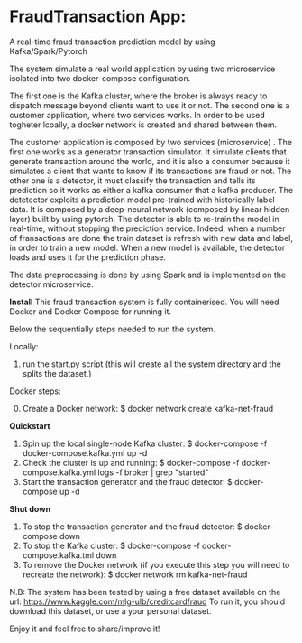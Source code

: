 # FraudTransaction App:
A real-time fraud transaction prediction model by using Kafka/Spark/Pytorch

The system simulate a real world application by using two microservice isolated into two docker-compose configuration.

The first one is the Kafka cluster, where the broker is always ready to dispatch message beyond clients want to use it or not. 
The second one is a customer application, where two services works. In order to be used togheter lcoally, a docker network is created and shared between them.

The customer application is composed by two services (microservice) . The first one works as a generator transaction simulator. It simulate clients that generate transaction around the world, and it is also a consumer because it simulates a client that wants to know if its transactions are fraud or not. The other one is a detector, it must classify the transaction and tells its prediction so it works as either a kafka consumer that a kafka producer. The detetector exploits a prediction model pre-trained with historically label data. It is composed by a deep-neural network (composed by linear hidden layer) built by using pytorch. The detector is able to re-train the model in real-time, without stopping the prediction service. Indeed, when a number of fransactions are done the train dataset is refresh with new data and label, in order to train a new model. When a new model is available, the detector loads and uses it for the prediction phase.   

The data preprocessing is done by using Spark and is implemented on the detector microservice. 

**Install**
This fraud transaction system is fully containerised. You will need Docker and Docker Compose for running it.

Below the sequentially steps needed to run the system.

Locally: 
1) run the start.py script (this will create all the system directory and the splits the dataset.)

Docker steps:

0) Create a Docker network: 
$ docker network create kafka-net-fraud

**Quickstart**
1) Spin up the local single-node Kafka cluster:
$ docker-compose -f docker-compose.kafka.yml up -d
2) Check the cluster is up and running:
$ docker-compose -f docker-compose.kafka.yml logs -f broker | grep "started"
3) Start the transaction generator and the fraud detector:
$ docker-compose up -d

**Shut down**
1) To stop the transaction generator and the fraud detector:
$ docker-compose down
2) To stop the Kafka cluster:
$ docker-compose -f docker-compose.kafka.tml down
3) To remove the Docker network (if you execute this step you will need to recreate the network):
$ docker network rm kafka-net-fraud

N.B: The system has been tested by using a free dataset available on the url: https://www.kaggle.com/mlg-ulb/creditcardfraud
To run it, you should download this dataset, or use a your personal dataset.

Enjoy it and feel free to share/improve it!  
